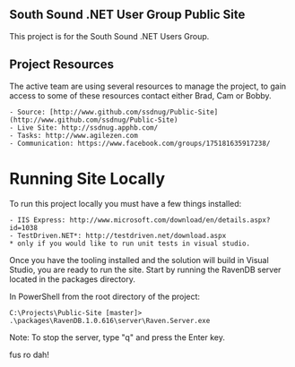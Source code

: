 ## South Sound .NET User Group Public Site

This project is for the South Sound .NET Users Group.

## Project Resources

The active team are using several resources to manage the project, to gain access to some of these resources contact either Brad, Cam or Bobby.

	- Source: [http://www.github.com/ssdnug/Public-Site](http://www.github.com/ssdnug/Public-Site)
	- Live Site: http://ssdnug.apphb.com/
	- Tasks: http://www.agilezen.com
	- Communication: https://www.facebook.com/groups/175181635917238/

# Running Site Locally

To run this project locally you must have a few things installed:

	- IIS Express: http://www.microsoft.com/download/en/details.aspx?id=1038
	- TestDriven.NET*: http://testdriven.net/download.aspx
	* only if you would like to run unit tests in visual studio.

Once you have the tooling installed and the solution will build in Visual Studio, you are ready to run the site. Start by running the RavenDB server located in the packages directory.

In PowerShell from the root directory of the project:

```
C:\Projects\Public-Site [master]> .\packages\RavenDB.1.0.616\server\Raven.Server.exe
```
Note: To stop the server, type "q" and press the Enter key.


fus ro dah!